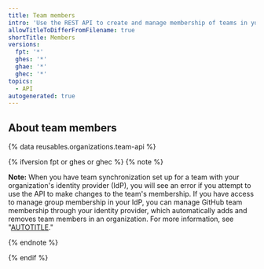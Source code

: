 ```yaml
---
title: Team members
intro: 'Use the REST API to create and manage membership of teams in your {% data variables.product.product_name %} organization.'
allowTitleToDifferFromFilename: true
shortTitle: Members
versions:
  fpt: '*'
  ghes: '*'
  ghae: '*'
  ghec: '*'
topics:
  - API
autogenerated: true
---
```


## About team members

{% data reusables.organizations.team-api %}

{% ifversion fpt or ghes or ghec %}
{% note %}

**Note:** When you have team synchronization set up for a team with your organization's identity provider (IdP), you will see an error if you attempt to use the API to make changes to the team's membership. If you have access to manage group membership in your IdP, you can manage GitHub team membership through your identity provider, which automatically adds and removes team members in an organization. For more information, see "[AUTOTITLE](/enterprise-cloud@latest/organizations/managing-saml-single-sign-on-for-your-organization/managing-team-synchronization-for-your-organization)."

{% endnote %}

{% endif %}


<!-- Content after this section is automatically generated -->
